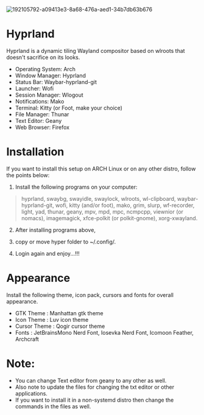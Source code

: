 ![192105792-a09413e3-8a68-476a-aed1-34b7db63b676](https://user-images.githubusercontent.com/112823418/199796805-c2eed8df-23a0-41a0-ac7d-d0408d8d6ada.png)

# Hyprland
Hyprland is a dynamic tiling Wayland compositor based on wlroots that doesn't sacrifice on its looks.

- Operating System:  Arch 
- Window Manager:    Hyprland
- Status Bar:        Waybar-hyprland-git
- Launcher:          Wofi
- Session Manager:   Wlogout
- Notifications:     Mako
- Terminal:          Kitty (or Foot, make your choice)
- File Manager:      Thunar
- Text Editor:       Geany
- Web Browser:       Firefox

# Installation
If you want to install this setup on ARCH Linux or on any other distro, follow the points below:

1. Install the following programs on your computer:
> hyprland, swaybg, swayidle, swaylock, 
wlroots, wl-clipboard, waybar-hyprland-git, wofi, kitty (and/or foot), mako, grim, slurp, 
wf-recorder, light, yad, thunar, geany, mpv, mpd, mpc, ncmpcpp, viewnior (or nomacs), 
imagemagick, xfce-polkit (or polkit-gnome), xorg-xwayland.

2. After installing programs above, 

3. copy or move hyper folder to ~/.config/.

4. Login again and enjoy...!!!

# Appearance
Install the following theme, icon pack, cursors and fonts for overall appearance.

- GTK Theme : Manhattan gtk theme
- Icon Theme : Luv icon theme
- Cursor Theme : Qogir cursor theme
- Fonts : JetBrainsMono Nerd Font, Iosevka Nerd Font, Icomoon Feather, Archcraft

# Note:
- You can change Text editor from geany to any other as well.
- Also note to update the files for changing  the txt editor or other applications.
- If you want to install it in a non-systemd distro then change the commands in the files as well.

